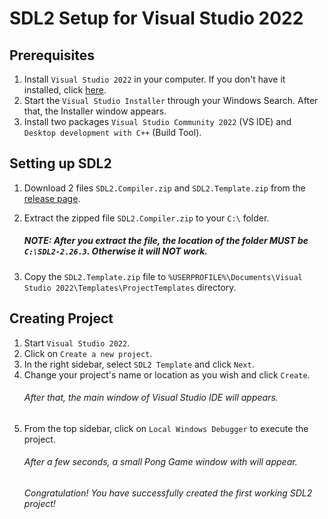 # SDL2 Setup for Visual Studio 2022

## Prerequisites

1. Install `Visual Studio 2022` in your computer. If you don't have it installed, click [here](https://visualstudio.microsoft.com/vs).
2. Start the `Visual Studio Installer` through your Windows Search. After that, the Installer window appears.
3. Install two packages `Visual Studio Community 2022` (VS IDE) and `Desktop development with C++` (Build Tool).

## Setting up SDL2

1. Download 2 files `SDL2.Compiler.zip` and `SDL2.Template.zip` from the [release page](https://github.com/GlowCheese/SDL2-Setup/releases).
2. Extract the zipped file `SDL2.Compiler.zip` to your `C:\` folder.

   ##### NOTE: After you extract the file, the location of the folder MUST be `C:\SDL2-2.26.3`. Otherwise it will NOT work.
   
3. Copy the `SDL2.Template.zip` file to `%USERPROFILE%\Documents\Visual Studio 2022\Templates\ProjectTemplates` directory.

## Creating Project

1. Start `Visual Studio 2022`.
2. Click on `Create a new project`.
3. In the right sidebar, select `SDL2 Template` and click `Next`.
4. Change your project's name or location as you wish and click `Create`.
   ###### _After that, the main window of Visual Studio IDE will appears._
5. From the top sidebar, click on `Local Windows Debugger` to execute the project.
   ###### _After a few seconds, a small Pong Game window with will appear._
   ###### _Congratulation! You have successfully created the first working SDL2 project!_
